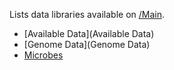 Lists data libraries available on [/Main](..).

* [Available Data](Available Data)
* [Genome Data](Genome Data)
* [Microbes](Microbes)
